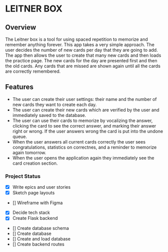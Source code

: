 # LEITNER BOX

## Overview

The Leitner box is a tool for using spaced repetition to memorize and remember anything forever.
This app takes a very simple approach.
The user decides the number of new cards per day that they are going to add. The app then allows the user to create that many new cards and then loads the practice page.
The new cards for the day are presented first and then the old cards. Any cards that are missed are shown again until all the cards are correctly remembered.

## Features

- The user can create their user settings: their name and the number of new cards they want to create each day.
- The user can create their new cards which are verified by the user and immediately saved to the database.
- The user can use their cards to memorize by vocalizing the answer, clicking the card to see the correct answer, and marking their answer right or wrong. If the user answers wrong the card is put into the undone queue.
- When the user answers all current cards correctly the user sees congratulations, statistics on correctnes, and a reminder to memorize again tomorrow.
- When the user opens the application again they immediately see the card creation section.

### Project Status

- [x] Write epics and user stories
- [x] Sketch page layouts
- [] Wireframe with Figma
- [x] Decide tech stack
- [x] Create Flask backend
- [] Create database schema
- [] Create database
- [] Create and load database
- [] Create backend routes
